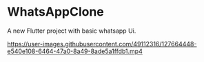 # WhatsAppClone

A new Flutter project with basic whatsapp Ui.



https://user-images.githubusercontent.com/49112316/127664448-e540e108-6464-47a0-8a49-8ade5a1ffdb1.mp4

